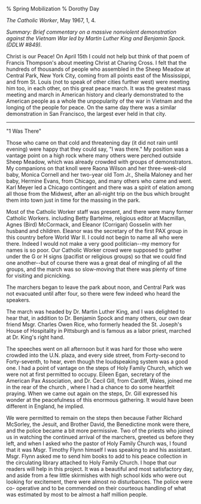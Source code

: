 % Spring Mobilization
% Dorothy Day

*The Catholic Worker*, May 1967, 1, 4.

*Summary: Brief commentary on a massive nonviolent demonstration against
the Vietnam War led by Martin Luther King and Benjamin Spock. (DDLW
\#849).*

Christ is our Peace! On April 15th I could not help but think of that
poem of Francis Thompson's about meeting Christ at Charing Cross. I felt
that the hundreds of thousands of people who assembled in the Sheep
Meadow at Central Park, New York City, coming from all points east of
the Mississippi, and from St. Louis (not to speak of other cities
further west) were meeting him too, in each other, on this great peace
march. It was the greatest mass meeting and march in American history
and clearly demonstrated to the American people as a whole the
unpopularity of the war in Vietnam and the longing of the people for
peace. On the same day there was a similar demonstration in San
Francisco, the largest ever held in that city.

****

"1 Was There"

Those who came on that cold and threatening day (it did not rain until
evening) were happy that they could say, "I was there." My position was
a vantage point on a high rock where many others were perched outside
Sheep Meadow, which was already crowded with groups of demonstrators. My
companions on that knoll were Raona Wilson and her three-week-old baby,
Monica Cornell and her two-year old Tom Jr., Sheila Maloney and her
baby, Hermine Evans, from Chicago, and many others who came and went.
Karl Meyer led a Chicago contingent and there was a spirit of elation
among all those from the Midwest, after an all-night trip on the bus
which brought them into town just in time for the massing in the park.

Most of the Catholic Worker staff was present, and there were many
former Catholic Workers. including Betty Bartelme, religious editor at
Macmillan, Agnes (Bird) McCormack, and Eleanor (Corrigan) Gosselin with
her husband and children. Eleanor was the secretary of the first PAX
group in this country before World War II. I could not begin to name all
who were there. Indeed I would not make a very good politician--my
memory for names is so poor. Our Catholic Worker crowd were supposed to
gather under the G or H signs (pacifist or religious groups) so that we
could find one another--but of course there was a great deal of mingling
of all the groups, and the march was so slow-moving that there was
plenty of time for visiting and picnicking.

The marchers began to leave the park about noon, and Central Park was
not evacuated until after four, so there were few indeed who heard the
speakers.

The march was headed by Dr. Martin Luther King, and I was delighted to
hear that, in addition to Dr. Benjamin Spock and many others, our own
dear friend Msgr. Charles Owen Rice, who formerly headed the St.
Joseph's House of Hospitality in Pittsburgh and is famous as a labor
priest, marched at Dr. King's right hand.

The speeches went on all afternoon but it was hard for those who were
crowded into the U.N. plaza, and every side street, from Forty-second to
Forty-seventh, to hear, even though the loudspeaking system was a good
one. I had a point of vantage on the steps of Holy Family Church, which
we were not at first permitted to occupy. Eileen Egan, secretary of the
American Pax Association, and Dr. Cecil Gill, from Cardiff, Wales,
joined me in the rear of the church , where I had a chance to do some
heartfelt praying. When we came out again on the steps, Dr. Gill
expressed his wonder at the peacefulness of this enormous gathering. It
would have been different in England, he implied.

We were permitted to remain on the steps then because Father Richard
McSorley, the Jesuit, and Brother David, the Benedictine monk were
there, and the police became a bit more permissive. Two of the priests
who joined us in watching the continued arrival of the marchers, greeted
us before they left, and when I asked who the pastor of Holy Family
Church was, I found that it was Msgr. Timothy Flynn himself I was
speaking to and his assistant. Msgr. Flynn asked me to send him books to
add to his peace collection in the circulating library attached to Holy
Family Church. I hope that our readers will help in this project. It was
a beautiful and most satisfactory day, and aside from a few little
skirmishes with high school kids who were out looking for excitement,
there were almost no disturbances. The police were co- operative and to
be commended on their courteous handling of what was estimated by most
to be almost a half million people.
